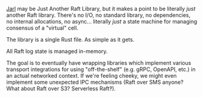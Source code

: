 [Jarl](https://github.com/akesling/hubby/jarl) may be Just Another Raft Library,
but it makes a point to be literally _just_ another Raft library.  There's no
I/O, no standard library, no dependencies, no internal allocations, no async...
literally _just_ a state machine for managing consensus of a "virtual" cell.

The library is a single Rust file.  As simple as it gets.

All Raft log state is managed in-memory.

The goal is to eventually have wrapping libraries which implement various
transport integrations for using "off-the-shelf" (e.g. gRPC, OpenAPI, etc.) in
an actual networked context.  If we're feeling cheeky, we might even implement
some unexpected IPC mechanisms (Raft over SMS anyone? What about Raft over S3?
Serverless Raft‽).
